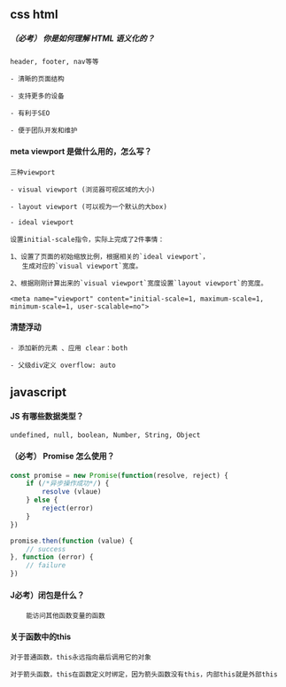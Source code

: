 ## css html
##### （必考） 你是如何理解 HTML 语义化的？

```
header, footer, nav等等

- 清晰的页面结构

- 支持更多的设备

- 有利于SEO

- 便于团队开发和维护
```

#### meta viewport 是做什么用的，怎么写？

```
三种viewport

- visual viewport (浏览器可视区域的大小)

- layout viewport (可以视为一个默认的大box)

- ideal viewport

设置initial-scale指令，实际上完成了2件事情：

1、设置了页面的初始缩放比例，根据相关的`ideal viewport`，
   生成对应的`visual viewport`宽度。

2、根据刚刚计算出来的`visual viewport`宽度设置`layout viewport`的宽度。

<meta name="viewport" content="initial-scale=1, maximum-scale=1, minimum-scale=1, user-scalable=no">
```

#### 清楚浮动
```
- 添加新的元素 、应用 clear：both

- 父级div定义 overflow: auto
```

## javascript

#### JS 有哪些数据类型？
```
undefined, null, boolean, Number, String, Object
```

#### （必考） Promise 怎么使用？
````js
const promise = new Promise(function(resolve, reject) {
    if (/*异步操作成功*/) {
        resolve (vlaue)
    } else {
        reject(error)
    }
})

promise.then(function (value) {
    // success
}, function (error) {
    // failure
})
````

#### J必考）闭包是什么？
```
    能访问其他函数变量的函数
```

#### 关于函数中的this
```
对于普通函数，this永远指向最后调用它的对象

对于箭头函数，this在函数定义时绑定，因为箭头函数没有this，内部this就是外部this
```
